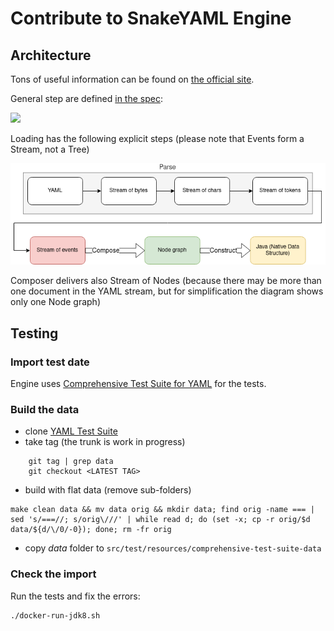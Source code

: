 # Contribute to SnakeYAML Engine

## Architecture

Tons of useful information can be found on [the official site](https://yaml.org/spec/1.2.2/).

General step are defined [in the spec](https://yaml.org/spec/1.2.2/#31-processes):

![](https://yaml.org/spec/1.2.2/img/overview2.svg)

Loading has the following explicit steps (please note that Events form a Stream, not a Tree)

![](doc/YAML-streams.drawio.png)

Composer delivers also Stream of Nodes (because there may be more than one document
in the YAML stream, but for simplification the diagram shows only one Node graph)

## Testing

### Import test date

Engine uses [Comprehensive Test Suite for YAML](https://github.com/yaml/yaml-test-suite) for the tests.

### Build the data

- clone [YAML Test Suite](https://github.com/yaml/yaml-test-suite)
- take tag (the trunk is work in progress)
```
    git tag | grep data
    git checkout <LATEST TAG>
```
- build with flat data (remove sub-folders)

```shell
make clean data && mv data orig && mkdir data; find orig -name === | sed 's/===//; s/orig\///' | while read d; do (set -x; cp -r orig/$d data/${d/\/0/-0}); done; rm -fr orig
```

- copy *data* folder to `src/test/resources/comprehensive-test-suite-data`

### Check the import

Run the tests and fix the errors:

    ./docker-run-jdk8.sh